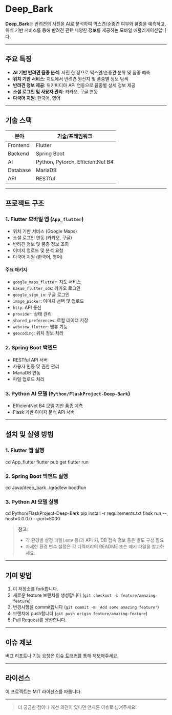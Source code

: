 # Deep_Bark

**Deep_Bark**는 반려견의 사진을 AI로 분석하여 믹스견/순종견 여부와 품종을 예측하고, 위치 기반 서비스를 통해 반려견 관련 다양한 정보를 제공하는 모바일 애플리케이션입니다.

---

## 주요 특징

- **AI 기반 반려견 품종 분석**: 사진 한 장으로 믹스견/순종견 분류 및 품종 예측
- **위치 기반 서비스**: 지도에서 반려견 원산지 및 품종별 정보 탐색
- **반려견 정보 제공**: 위키피디아 API 연동으로 품종별 상세 정보 제공
- **소셜 로그인 및 사용자 관리**: 카카오, 구글 연동
- **다국어 지원**: 한국어, 영어

---

## 기술 스택

| 분야     | 기술/프레임워크                     |
| -------- | ----------------------------------- |
| Frontend | Flutter                             |
| Backend  | Spring Boot                         |
| AI       | Python, Pytorch, EfficientNet B4 |
| Database | MariaDB                             |
| API      | RESTful                             |

---

## 프로젝트 구조

### 1. Flutter 모바일 앱 (`App_flutter`)

- 위치 기반 서비스 (Google Maps)
- 소셜 로그인 연동 (카카오, 구글)
- 반려견 정보 및 품종 정보 조회
- 이미지 업로드 및 분석 요청
- 다국어 지원 (한국어, 영어)

#### 주요 패키지

- `google_maps_flutter`: 지도 서비스
- `kakao_flutter_sdk`: 카카오 로그인
- `google_sign_in`: 구글 로그인
- `image_picker`: 이미지 선택 및 업로드
- `http`: API 통신
- `provider`: 상태 관리
- `shared_preferences`: 로컬 데이터 저장
- `webview_flutter`: 웹뷰 기능
- `geocoding`: 위치 정보 처리

### 2. Spring Boot 백엔드

- RESTful API 서버
- 사용자 인증 및 권한 관리
- MariaDB 연동
- 파일 업로드 처리

### 3. Python AI 모델 (`Python/FlaskProject-Deep-Bark`)

- EfficientNet B4 모델 기반 품종 예측
- Flask 기반 이미지 분석 API 서버

---

## 설치 및 실행 방법

### 1. Flutter 앱 실행

cd App_flutter
flutter pub get
flutter run

### 2. Spring Boot 백엔드 실행

cd Java/deep_bark
./gradlew bootRun

### 3. Python AI 모델 실행

cd Python/FlaskProject-Deep-Bark
pip install -r requirements.txt
flask run --host=0.0.0.0 --port=5000

> **참고:**
>
> - 각 환경별 설정 파일(.env 등)과 API 키, DB 접속 정보 등은 별도 구성 필요
> - 자세한 환경 변수 설정은 각 디렉터리의 README 또는 예시 파일을 참고하세요.

---

## 기여 방법

1. 이 저장소를 fork합니다.
2. 새로운 feature 브랜치를 생성합니다 (`git checkout -b feature/amazing-feature`)
3. 변경사항을 commit합니다 (`git commit -m 'Add some amazing feature'`)
4. 브랜치에 push합니다 (`git push origin feature/amazing-feature`)
5. Pull Request를 생성합니다.

---

## 이슈 제보

버그 리포트나 기능 요청은 [이슈 트래커](https://github.com/Ihan0316/Deep_Bark/issues)를 통해 제보해주세요.

---

## 라이선스

이 프로젝트는 MIT 라이선스를 따릅니다.

---

> 더 궁금한 점이나 개선 의견이 있다면 언제든 이슈로 남겨주세요!
